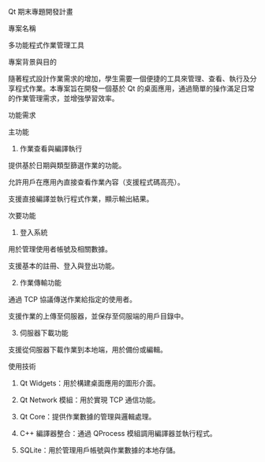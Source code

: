 Qt 期末專題開發計畫

專案名稱

多功能程式作業管理工具

專案背景與目的

隨著程式設計作業需求的增加，學生需要一個便捷的工具來管理、查看、執行及分享程式作業。本專案旨在開發一個基於 Qt 的桌面應用，通過簡單的操作滿足日常的作業管理需求，並增強學習效率。

功能需求

主功能

1. 作業查看與編譯執行

提供基於日期與類型篩選作業的功能。

允許用戶在應用內直接查看作業內容（支援程式碼高亮）。

支援直接編譯並執行程式作業，顯示輸出結果。


次要功能

1. 登入系統

用於管理使用者帳號及相關數據。

支援基本的註冊、登入與登出功能。



2. 作業傳輸功能

通過 TCP 協議傳送作業給指定的使用者。

支援作業的上傳至伺服器，並保存至伺服端的用戶目錄中。



3. 伺服器下載功能

支援從伺服器下載作業到本地端，用於備份或編輯。




使用技術

1. Qt Widgets：用於構建桌面應用的圖形介面。


2. Qt Network 模組：用於實現 TCP 通信功能。


3. Qt Core：提供作業數據的管理與邏輯處理。


4. C++ 編譯器整合：通過 QProcess 模組調用編譯器並執行程式。


5. SQLite：用於管理用戶帳號與作業數據的本地存儲。
